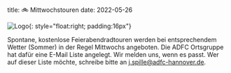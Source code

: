 title: 🚲 Mittwochstouren
date: 2022-05-26

![Logo]({static}/images/MittwochLogo200.png){: style="float:right; padding:16px"}

Spontane, kostenlose Feierabendradtouren werden bei entsprechendem Wetter (Sommer) in der Regel Mittwochs angeboten. Die ADFC Ortsgruppe hat dafür eine E-Mail Liste angelegt. Wir melden uns, wenn es passt. Wer auf dieser Liste möchte, schreibe bitte an [j.spille@adfc-hannover.de](mailto:j.spille@adfc-hannover.de).
